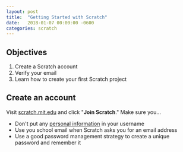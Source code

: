```yaml
---
layout: post
title:  "Getting Started with Scratch"
date:   2018-01-07 00:00:00 -0600
categories: scratch
---
```


## Objectives
1. Create a Scratch account
2. Verify your email
3. Learn how to create your first Scratch project


## Create an account
Visit [scratch.mit.edu]('https://scratch.mit.edu') and click "**Join Scratch**." Make sure you...

* Don't put any [personal information]('http://planetnutshell.com/portfolio/what-is-personal-information-grades-4-6/') in your username
* Use you school email when Scratch asks you for an email address
* Use a good password management strategy to create a unique password and remember it

